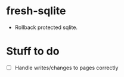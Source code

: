 # fresh-sqlite

- Rollback protected sqlite.

# Stuff to do

- [ ] Handle writes/changes to pages correctly
